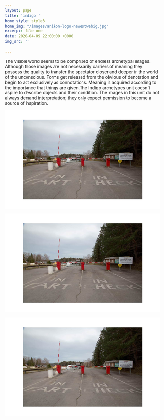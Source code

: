 ```yaml
---
layout: page
title: 'indigo '
home_style: style3
home_img: "/images/anikon-logo-newestwebig.jpg"
excerpt: file one
date: 2020-04-09 22:00:00 +0000
img_src: ''

---
```

The visible world seems to be comprised of endless archetypal images. Although those images are not necessarily carriers of meaning they possess the quality to transfer the spectator closer and deeper in the world of the unconscious. Forms get released from the obvious of denotation and begin to act exclusively as connotations. Meaning is acquired according to the importance that things are given.The Indigo archetypes unit doesn't aspire to describe objects and their condition. The images in this unit do not always demand interpretation; they only expect permission to become a source of inspiration.

![](/images/dokimi-1.jpg)

![](/images/dokimi-1.jpg)

![](/images/dokimi-1.jpg)